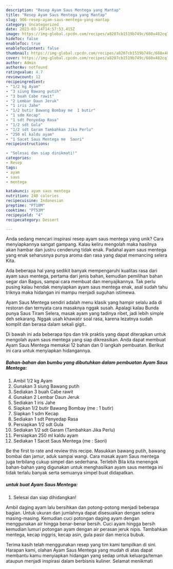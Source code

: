 ```yaml
---
description: "Resep Ayam Saus Mentega yang Mantap"
title: "Resep Ayam Saus Mentega yang Mantap"
slug: 906-resep-ayam-saus-mentega-yang-mantap
category: Uncategorized
date: 2023-03-14T14:57:53.415Z
image: https://img-global.cpcdn.com/recipes/a8207cb1519b749c/680x482cq70/ayam-saus-mentega-foto-resep-utama.jpg
hideToc: false
enableToc: true
enableTocContent: false
thumbnail: https://img-global.cpcdn.com/recipes/a8207cb1519b749c/680x482cq70/ayam-saus-mentega-foto-resep-utama.jpg
cover: https://img-global.cpcdn.com/recipes/a8207cb1519b749c/680x482cq70/ayam-saus-mentega-foto-resep-utama.jpg
author: Admin
authorAv: notfound
ratingvalue: 4.7
reviewcount: 12
recipeingredient:
- "1/2 kg Ayam"
- "3 siung Bawang putih"
- "3 buah Cabe rawit"
- "2 Lembar Daun Jeruk"
- "1 iris Jahe"
- "1/2 butir Bawang Bombay me  1 butir"
- "1 sdm Kecap"
- "1 sdt Penyedap Rasa"
- "1/2 sdt Gula"
- "1/2 sdt Garam Tambahkan Jika Perlu"
- "250 ml kaldu ayam"
- "1 Sacet Saus Mentega me  Saori"
recipeinstructions:

- "Selesai dan siap dinikmati!"
categories:
- Resep
tags:
- ayam
- saus
- mentega

katakunci: ayam saus mentega 
nutrition: 240 calories
recipecuisine: Indonesian
preptime: "PT10M"
cooktime: "PT53M"
recipeyield: "4"
recipecategory: Dessert

---
```





Anda sedang mencari inspirasi resep ayam saus mentega yang unik? Cara menyiapkannya sangat gampang. Kalau keliru mengolah maka hasilnya akan hambar dan justru cenderung tidak enak. Padahal ayam saus mentega yang enak seharusnya punya aroma dan rasa yang dapat memancing selera Kita.





Ada beberapa hal yang sedikit banyak mempengaruhi kualitas rasa dari ayam saus mentega, pertama dari jenis bahan, kemudian pemilihan bahan segar dan Bagus, sampai cara membuat dan menyajikannya. Tak perlu pusing kalau hendak menyiapkan ayam saus mentega enak,      asal sudah tahu triknya maka hidangan ini mampu menjadi suguhan istimewa.














Ayam Saus Mentega sendiri adalah menu klasik yang hampir selalu ada di restoran dan ternyata cara masaknya nggak susah. Apalagi kalau Bunda punya Saus Tiram Selera, masak ayam yang tadinya ribet, jadi lebih simple deh sekarang. Nggak usah khawatir soal rasa, karena lezatnya sudah komplit dan berasa dalam sekali gigit..






Di bawah ini ada beberapa tips dan trik praktis yang dapat diterapkan untuk mengolah ayam saus mentega yang siap dikreasikan. Anda dapat membuat Ayam Saus Mentega memakai 12 bahan dan 0 langkah pembuatan. Berikut ini cara untuk menyiapkan hidangannya.

<!--inarticleads1-->

##### Bahan-bahan dan bumbu yang dibutuhkan dalam pembuatan Ayam Saus Mentega:

1. Ambil 1/2 kg Ayam
1. Gunakan 3 siung Bawang putih
1. Sediakan 3 buah Cabe rawit
1. Gunakan 2 Lembar Daun Jeruk
1. Sediakan 1 iris Jahe
1. Siapkan 1/2 butir Bawang Bombay (me : 1 butir)
1. Siapkan 1 sdm Kecap
1. Sediakan 1 sdt Penyedap Rasa
1. Persiapkan 1/2 sdt Gula
1. Sediakan 1/2 sdt Garam (Tambahkan Jika Perlu)
1. Persiapkan 250 ml kaldu ayam
1. Sediakan 1 Sacet Saus Mentega (me : Saori)


Be the first to rate and review this recipe. Masukkan bawang putih, bawang bombai dan jamur, aduk sampai wangi. Cara masak ayam Saus mentega juga terbilang cukup simpel dan sederhana. Terlebih Bila kita menengok bahan-bahan yang digunakan untuk menghasilkan ayam saus mentega ini tidak terlalu banyak serta semuanya simpel buat didapatkan. 

<!--inarticleads2-->

#####  untuk buat Ayam Saus Mentega:


1. Selesai dan siap dihidangkan!

Ambil daging ayam lalu bersihkan dan potong-potong menjadi beberapa bagian. Untuk ukuran dan jumlahnya dapat disesuaikan dengan selera masing-masing. Kemudian cuci potongan daging ayam dengan menggunakan air hingga benar-benar bersih. Cuci ayam hingga bersih kemudian lumuri potongan ayam dengan air perasan jeruk nipis. Tambahkan mentega, kecap inggris, kecap asin, gula pasir dan merica bubuk. 

Terima kasih telah menggunakan resep yang tim kami tampilkan di sini. Harapan kami, olahan Ayam Saus Mentega yang mudah di atas dapat membantu kamu menyiapkan hidangan yang sedap untuk keluarga/teman ataupun menjadi inspirasi dalam berbisnis kuliner. Selamat menikmati
